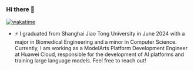 ### Hi there 👋

[![wakatime](https://wakatime.com/badge/user/fb7716b4-878f-433f-8a7f-b5793afa0f11.svg)](https://wakatime.com/@fb7716b4-878f-433f-8a7f-b5793afa0f11)

- ⚡ I graduated from Shanghai Jiao Tong University in June 2024 with a major in Biomedical Engineering and a minor in Computer Science. Currently, I am working as a ModelArts Platform Development Engineer at Huawei Cloud, responsible for the development of AI platforms and training large language models. Feel free to reach out!
<!--
 [![Top Langs](https://github-readme-stats.vercel.app/api/top-langs/?username=LuyuZhang00&layout=compact&hide=javascript,html,jupyter%20notebook,CSS,SCSS,Less,Vue&exclude_repo=wfdb-python,CUMCM2022,python-webframe,python-basic,ChatGPT-On-WeChat,ChatGPT-Next-Web&count_private=true)]
 (https://github.com/anuraghazra/github-readme-stats)
-->

<!--
[![Anurag's github stats](https://github-readme-stats.vercel.app/api?username=LuyuZhang00)](https://github.com/anuraghazra/github-readme-stats)
[![Top Langs](https://github-readme-stats.vercel.app/api/top-langs/?username=LuyuZhang00)](https://github.com/anuraghazra/github-readme-stats)

**LuyuZhang00/LuyuZhang00** is a ✨ _special_ ✨ repository because its `README.md` (this file) appears on your GitHub profile.

Here are some ideas to get you started:

- 🔭 I’m currently working on ...
- 🌱 I’m currently learning ...
- 👯 I’m looking to collaborate on ...
- 🤔 I’m looking for help with ...
- 💬 Ask me about ...
- 📫 How to reach me: ...
- 😄 Pronouns: ...
- ⚡ Fun fact: ...
-->
